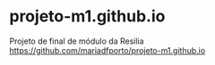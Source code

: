 # projeto-m1.github.io
Projeto de final de módulo da Resilia 
https://github.com/mariadfporto/projeto-m1.github.io
